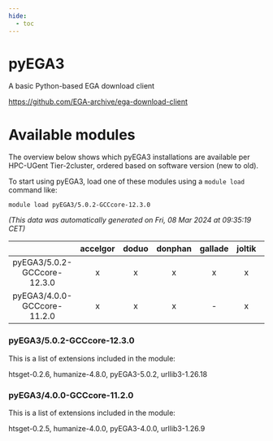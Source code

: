 ```yaml
---
hide:
  - toc
---
```


pyEGA3
======


A basic Python-based EGA download client

https://github.com/EGA-archive/ega-download-client
# Available modules


The overview below shows which pyEGA3 installations are available per HPC-UGent Tier-2cluster, ordered based on software version (new to old).

To start using pyEGA3, load one of these modules using a `module load` command like:

```shell
module load pyEGA3/5.0.2-GCCcore-12.3.0
```

*(This data was automatically generated on Fri, 08 Mar 2024 at 09:35:19 CET)*  

| |accelgor|doduo|donphan|gallade|joltik|skitty|
| :---: | :---: | :---: | :---: | :---: | :---: | :---: |
|pyEGA3/5.0.2-GCCcore-12.3.0|x|x|x|x|x|x|
|pyEGA3/4.0.0-GCCcore-11.2.0|x|x|x|-|x|x|


### pyEGA3/5.0.2-GCCcore-12.3.0

This is a list of extensions included in the module:

htsget-0.2.6, humanize-4.8.0, pyEGA3-5.0.2, urllib3-1.26.18

### pyEGA3/4.0.0-GCCcore-11.2.0

This is a list of extensions included in the module:

htsget-0.2.5, humanize-4.0.0, pyEGA3-4.0.0, urllib3-1.26.9